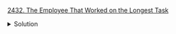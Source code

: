 [2432. The Employee That Worked on the Longest Task](https://leetcode.com/contest/weekly-contest-314/problems/the-employee-that-worked-on-the-longest-task/)

<details><summary>Solution</summary>

![](../assets/20221117203312.png)

</details>
